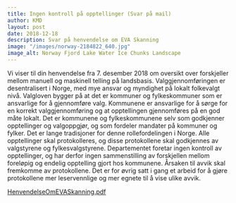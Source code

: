 ```yaml
---
title: Ingen kontroll på opptellinger (Svar på mail)
author: KMD
layout: post
date: 2018-12-18
description: Svar på henvendelse om EVA Skanning
image: "/images/norway-2184822_640.jpg"
image_alt: Norway Fjord Lake Water Ice Chunks Landscape
---
```

Vi viser til din henvendelse fra 7. desember 2018 om oversikt over forskjeller mellom manuell
og maskinell telling på landsbasis.
Valggjennomføringen er desentralisert i Norge, med mye ansvar og myndighet på lokalt
folkevalgt nivå. Valgloven bygger på at det er kommuner og fylkeskommuner som er
ansvarlige for å gjennomføre valg. Kommunene er ansvarlige for å sørge for en korrekt
valggjennomføring og at opptellingen gjennomføres på en god måte lokalt. Det er
kommunene og fylkeskommunene selv som godkjenner opptellinger og valgoppgjør, og som
fordeler mandater på kommuner og fylker. Det er lange tradisjoner for denne rollefordelingen
i Norge. Alle opptellinger skal protokolleres, og disse protokollene skal godkjennes av
valgstyrene og fylkesvalgstyrene.
Departementet foretar ingen kontroll av opptellinger, og har derfor ingen sammenstilling av
forskjellen mellom foreløpig og endelig opptelling gjort hos kommunene. Årsaken til avvik
skal fremkomme av protokollene. Det er for øvrig satt i gang et arbeid for å gjøre
protokollene mer leservennlige og mer egnete til å vise ulike avvik.

[HenvendelseOmEVASkanning.pdf](/docs/2018-12-18-HenvendelseOmEVASkanning.pdf)
